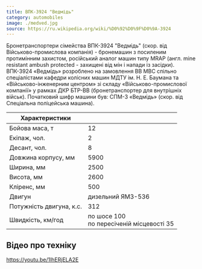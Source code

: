 ```yaml
---
title: ВПК-3924 "Ведмідь" 
category: automobiles
image: ./medved.jpg
source: https://ru.wikipedia.org/wiki/%D0%92%D0%9F%D0%9A-3924
---
```


Бронетранспортери сімейства ВПК-3924 "Ведмідь" (скор. від Військово-промислова компанія) - бронемашин з посиленим протимінним захистом, російський аналог машин типу MRAP (англ. mine resistant ambush protected - захищені від мін і напади із засідки). ВПК-3924 «Ведмідь» розроблено на замовлення ВВ МВС спільно спеціалістами кафедри колісних машин МДТУ ім. Н. Е. Баумана та «Військово-інженерним центром» зі складу «Військово-промислової компанії» у рамках ДКР БТР-ВВ (бронетранспортер для внутрішніх військ). Початковий шифр машини був: СПМ-3 «Ведмідь» (скор. від Спеціальна поліцейська машина).

| Характеристики           |                                               |
| ------------------------ | --------------------------------------------- |
| Бойова маса, т           | 12                                            |
| Екіпаж, чол.             | 2                                             |
| Десант, чол.             | 8                                             |
| Довжина корпусу, мм      | 5900                                          |
| Ширина, мм               | 2500                                          |
| Висота, мм               | 2600                                          |
| Кліренс, мм              | 500                                           |
| Двигун                   | дизельний ЯМЗ-536                             |
| Потужність двигуна, к.с. | 312                                           |
| Швидкість, км/год        | по шосе 100 <br/>по пересіченій місцевості 35 |

## Відео про техніку

https://youtu.be/1lhERjELA2E